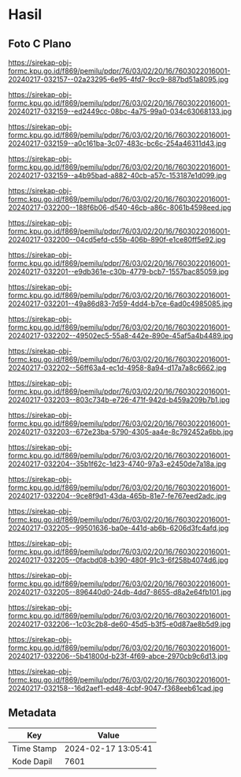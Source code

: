 # Hasil

## Foto C Plano

https://sirekap-obj-formc.kpu.go.id/f869/pemilu/pdpr/76/03/02/20/16/7603022016001-20240217-032157--02a23295-6e95-4fd7-9cc9-887bd51a8095.jpg

https://sirekap-obj-formc.kpu.go.id/f869/pemilu/pdpr/76/03/02/20/16/7603022016001-20240217-032159--ed2449cc-08bc-4a75-99a0-034c63068133.jpg

https://sirekap-obj-formc.kpu.go.id/f869/pemilu/pdpr/76/03/02/20/16/7603022016001-20240217-032159--a0c161ba-3c07-483c-bc6c-254a46311d43.jpg

https://sirekap-obj-formc.kpu.go.id/f869/pemilu/pdpr/76/03/02/20/16/7603022016001-20240217-032159--a4b95bad-a882-40cb-a57c-153187e1d099.jpg

https://sirekap-obj-formc.kpu.go.id/f869/pemilu/pdpr/76/03/02/20/16/7603022016001-20240217-032200--188f6b06-d540-46cb-a86c-8061b4598eed.jpg

https://sirekap-obj-formc.kpu.go.id/f869/pemilu/pdpr/76/03/02/20/16/7603022016001-20240217-032200--04cd5efd-c55b-406b-890f-e1ce80ff5e92.jpg

https://sirekap-obj-formc.kpu.go.id/f869/pemilu/pdpr/76/03/02/20/16/7603022016001-20240217-032201--e9db361e-c30b-4779-bcb7-1557bac85059.jpg

https://sirekap-obj-formc.kpu.go.id/f869/pemilu/pdpr/76/03/02/20/16/7603022016001-20240217-032201--49a86d83-7d59-4dd4-b7ce-6ad0c4985085.jpg

https://sirekap-obj-formc.kpu.go.id/f869/pemilu/pdpr/76/03/02/20/16/7603022016001-20240217-032202--49502ec5-55a8-442e-890e-45af5a4b4489.jpg

https://sirekap-obj-formc.kpu.go.id/f869/pemilu/pdpr/76/03/02/20/16/7603022016001-20240217-032202--56ff63a4-ec1d-4958-8a94-d17a7a8c6662.jpg

https://sirekap-obj-formc.kpu.go.id/f869/pemilu/pdpr/76/03/02/20/16/7603022016001-20240217-032203--803c734b-e726-471f-942d-b459a209b7b1.jpg

https://sirekap-obj-formc.kpu.go.id/f869/pemilu/pdpr/76/03/02/20/16/7603022016001-20240217-032203--672e23ba-5790-4305-aa4e-8c792452a6bb.jpg

https://sirekap-obj-formc.kpu.go.id/f869/pemilu/pdpr/76/03/02/20/16/7603022016001-20240217-032204--35b1f62c-1d23-4740-97a3-e2450de7a18a.jpg

https://sirekap-obj-formc.kpu.go.id/f869/pemilu/pdpr/76/03/02/20/16/7603022016001-20240217-032204--9ce8f9d1-43da-465b-81e7-fe767eed2adc.jpg

https://sirekap-obj-formc.kpu.go.id/f869/pemilu/pdpr/76/03/02/20/16/7603022016001-20240217-032205--99501636-ba0e-441d-ab6b-6206d3fc4afd.jpg

https://sirekap-obj-formc.kpu.go.id/f869/pemilu/pdpr/76/03/02/20/16/7603022016001-20240217-032205--0facbd08-b390-480f-91c3-6f258b4074d6.jpg

https://sirekap-obj-formc.kpu.go.id/f869/pemilu/pdpr/76/03/02/20/16/7603022016001-20240217-032205--896440d0-24db-4dd7-8655-d8a2e64fb101.jpg

https://sirekap-obj-formc.kpu.go.id/f869/pemilu/pdpr/76/03/02/20/16/7603022016001-20240217-032206--1c03c2b8-de60-45d5-b3f5-e0d87ae8b5d9.jpg

https://sirekap-obj-formc.kpu.go.id/f869/pemilu/pdpr/76/03/02/20/16/7603022016001-20240217-032206--5b41800d-b23f-4f69-abce-2970cb9c6d13.jpg

https://sirekap-obj-formc.kpu.go.id/f869/pemilu/pdpr/76/03/02/20/16/7603022016001-20240217-032158--16d2aef1-ed48-4cbf-9047-f368eeb61cad.jpg


## Metadata

| Key        | Value               |
| ---------- | ------------------- |
| Time Stamp | 2024-02-17 13:05:41 |
| Kode Dapil | 7601                |



